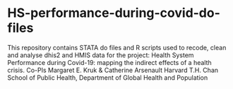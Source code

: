 # HS-performance-during-covid-do-files
This repository contains STATA do files and R scripts used to recode, clean and analyse dhis2 and HMIS data for the project: 
Health System Performance during Covid-19: mapping the indirect effects of a health crisis.
Co-PIs Margaret E. Kruk & Catherine Arsenault
Harvard T.H. Chan School of Public Health, Department of Global Health and Population
